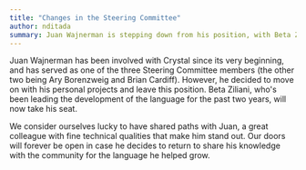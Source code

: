 ```yaml
---
title: "Changes in the Steering Committee"
author: nditada
summary: Juan Wajnerman is stepping down from his position, with Beta Ziliani taking his place.
---
```


Juan Wajnerman has been involved with Crystal since its very beginning, and has served as one of the three Steering Committee members (the other two being Ary Borenzweig and Brian Cardiff). However, he decided to move on with his personal projects and leave this position. Beta Ziliani, who's been leading the development of the language for the past two years, will now take his seat.

We consider ourselves lucky to have shared paths with Juan, a great colleague with fine technical qualities that make him stand out. Our doors will forever be open in case he decides to return to share his knowledge with the community for the language he helped grow.
